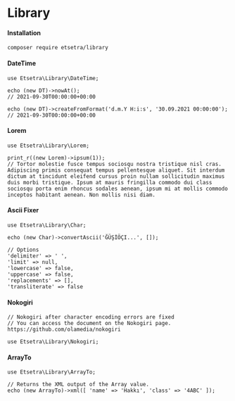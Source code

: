 # Library

#### Installation
    composer require etsetra/library

#### DateTime
    use Etsetra\Library\DateTime;
    
    echo (new DT)->nowAt();
    // 2021-09-30T00:00:00+00:00
    
    echo (new DT)->createFromFormat('d.m.Y H:i:s', '30.09.2021 00:00:00');
    // 2021-09-30T00:00:00+00:00

#### Lorem
    use Etsetra\Library\Lorem;
    
    print_r((new Lorem)->ipsum(1));
    // Tortor molestie fusce tempus sociosqu nostra tristique nisl cras. Adipiscing primis consequat tempus pellentesque aliquet. Sit interdum dictum at tincidunt eleifend cursus proin nullam sollicitudin maximus duis morbi tristique. Ipsum at mauris fringilla commodo dui class sociosqu porta enim rhoncus sodales aenean, ipsum mi at mollis commodo inceptos habitant aenean. Non mollis nisi diam.

#### Ascii Fixer
    use Etsetra\Library\Char;

    echo (new Char)->convertAscii('ĞÜŞİÖÇI...', []);

    // Options
    'delimiter' => ' ',
    'limit' => null,
    'lowercase' => false,
    'uppercase' => false,
    'replacements' => [],
    'transliterate' => false

#### Nokogiri
    // Nokogiri after character encoding errors are fixed
    // You can access the document on the Nokogiri page. https://github.com/olamedia/nokogiri

    use Etsetra\Library\Nokogiri;

#### ArrayTo

    use Etsetra\Library\ArrayTo;

    // Returns the XML output of the Array value.
    echo (new ArrayTo)->xml([ 'name' => 'Hakkı', 'class' => '4ABC' ]);
